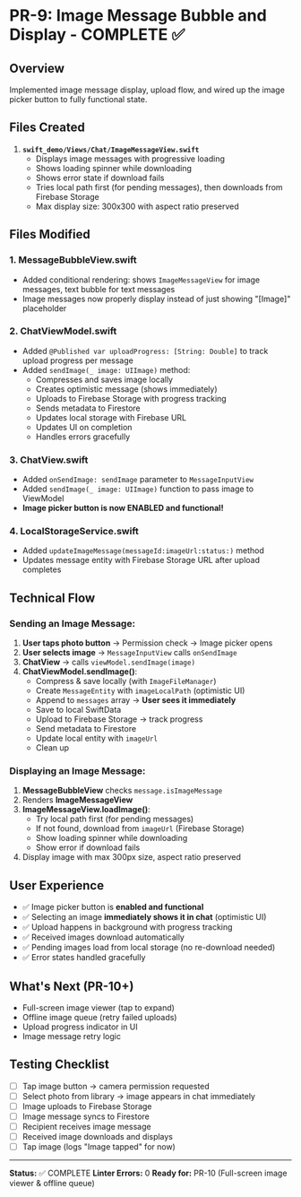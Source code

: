 # PR-9: Image Message Bubble and Display - COMPLETE ✅

## Overview
Implemented image message display, upload flow, and wired up the image picker button to fully functional state.

## Files Created
1. **`swift_demo/Views/Chat/ImageMessageView.swift`**
   - Displays image messages with progressive loading
   - Shows loading spinner while downloading
   - Shows error state if download fails
   - Tries local path first (for pending messages), then downloads from Firebase Storage
   - Max display size: 300x300 with aspect ratio preserved

## Files Modified

### 1. **MessageBubbleView.swift**
- Added conditional rendering: shows `ImageMessageView` for image messages, text bubble for text messages
- Image messages now properly display instead of just showing "[Image]" placeholder

### 2. **ChatViewModel.swift**
- Added `@Published var uploadProgress: [String: Double]` to track upload progress per message
- Added `sendImage(_ image: UIImage)` method:
  - Compresses and saves image locally
  - Creates optimistic message (shows immediately)
  - Uploads to Firebase Storage with progress tracking
  - Sends metadata to Firestore
  - Updates local storage with Firebase URL
  - Updates UI on completion
  - Handles errors gracefully

### 3. **ChatView.swift**
- Added `onSendImage: sendImage` parameter to `MessageInputView`
- Added `sendImage(_ image: UIImage)` function to pass image to ViewModel
- **Image picker button is now ENABLED and functional!**

### 4. **LocalStorageService.swift**
- Added `updateImageMessage(messageId:imageUrl:status:)` method
- Updates message entity with Firebase Storage URL after upload completes

## Technical Flow

### Sending an Image Message:
1. **User taps photo button** → Permission check → Image picker opens
2. **User selects image** → `MessageInputView` calls `onSendImage`
3. **ChatView** → calls `viewModel.sendImage(image)`
4. **ChatViewModel.sendImage()**:
   - Compress & save locally (with `ImageFileManager`)
   - Create `MessageEntity` with `imageLocalPath` (optimistic UI)
   - Append to `messages` array → **User sees it immediately**
   - Save to local SwiftData
   - Upload to Firebase Storage → track progress
   - Send metadata to Firestore
   - Update local entity with `imageUrl`
   - Clean up

### Displaying an Image Message:
1. **MessageBubbleView** checks `message.isImageMessage`
2. Renders **ImageMessageView**
3. **ImageMessageView.loadImage()**:
   - Try local path first (for pending messages)
   - If not found, download from `imageUrl` (Firebase Storage)
   - Show loading spinner while downloading
   - Show error if download fails
4. Display image with max 300px size, aspect ratio preserved

## User Experience
- ✅ Image picker button is **enabled and functional**
- ✅ Selecting an image **immediately shows it in chat** (optimistic UI)
- ✅ Upload happens in background with progress tracking
- ✅ Received images download automatically
- ✅ Pending images load from local storage (no re-download needed)
- ✅ Error states handled gracefully

## What's Next (PR-10+)
- Full-screen image viewer (tap to expand)
- Offline image queue (retry failed uploads)
- Upload progress indicator in UI
- Image message retry logic

## Testing Checklist
- [ ] Tap image button → camera permission requested
- [ ] Select photo from library → image appears in chat immediately
- [ ] Image uploads to Firebase Storage
- [ ] Image message syncs to Firestore
- [ ] Recipient receives image message
- [ ] Received image downloads and displays
- [ ] Tap image (logs "Image tapped" for now)

---

**Status:** ✅ COMPLETE
**Linter Errors:** 0
**Ready for:** PR-10 (Full-screen image viewer & offline queue)


